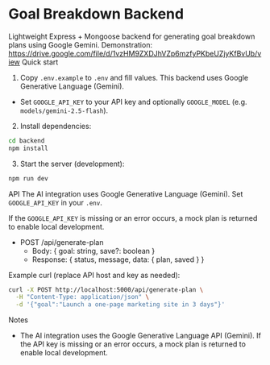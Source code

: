 # Goal Breakdown Backend

Lightweight Express + Mongoose backend for generating goal breakdown plans using Google Gemini.
Demonstration:
https://drive.google.com/file/d/1vzHM9ZXDJhVZp6mzfyPKbeUZjyKfBvUb/view
Quick start

1. Copy `.env.example` to `.env` and fill values. This backend uses Google Generative Language (Gemini).

- Set `GOOGLE_API_KEY` to your API key and optionally `GOOGLE_MODEL` (e.g. `models/gemini-2.5-flash`).

2. Install dependencies:

```bash
cd backend
npm install
```

3. Start the server (development):

```bash
npm run dev
```

API
The AI integration uses Google Generative Language (Gemini). Set `GOOGLE_API_KEY` in your `.env`.

If the `GOOGLE_API_KEY` is missing or an error occurs, a mock plan is returned to enable local development.

- POST /api/generate-plan
  - Body: { goal: string, save?: boolean }
  - Response: { status, message, data: { plan, saved } }

Example curl (replace API host and key as needed):

```bash
curl -X POST http://localhost:5000/api/generate-plan \
  -H "Content-Type: application/json" \
  -d '{"goal":"Launch a one-page marketing site in 3 days"}'
```

Notes

- The AI integration uses the Google Generative Language API (Gemini). If the API key is missing or an error occurs, a mock plan is returned to enable local development.
